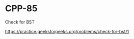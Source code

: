 # CPP-85
Check for BST





















https://practice.geeksforgeeks.org/problems/check-for-bst/1

